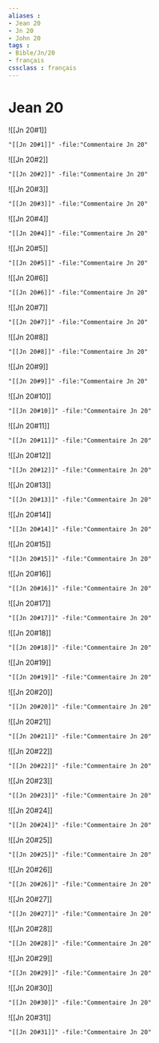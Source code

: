 ```yaml
---
aliases : 
- Jean 20
- Jn 20
- John 20
tags : 
- Bible/Jn/20
- français
cssclass : français
---
```


# Jean 20

![[Jn 20#1]]

```query
"[[Jn 20#1]]" -file:"Commentaire Jn 20"
```

![[Jn 20#2]]

```query
"[[Jn 20#2]]" -file:"Commentaire Jn 20"
```

![[Jn 20#3]]

```query
"[[Jn 20#3]]" -file:"Commentaire Jn 20"
```

![[Jn 20#4]]

```query
"[[Jn 20#4]]" -file:"Commentaire Jn 20"
```

![[Jn 20#5]]

```query
"[[Jn 20#5]]" -file:"Commentaire Jn 20"
```

![[Jn 20#6]]

```query
"[[Jn 20#6]]" -file:"Commentaire Jn 20"
```

![[Jn 20#7]]

```query
"[[Jn 20#7]]" -file:"Commentaire Jn 20"
```

![[Jn 20#8]]

```query
"[[Jn 20#8]]" -file:"Commentaire Jn 20"
```

![[Jn 20#9]]

```query
"[[Jn 20#9]]" -file:"Commentaire Jn 20"
```

![[Jn 20#10]]

```query
"[[Jn 20#10]]" -file:"Commentaire Jn 20"
```

![[Jn 20#11]]

```query
"[[Jn 20#11]]" -file:"Commentaire Jn 20"
```

![[Jn 20#12]]

```query
"[[Jn 20#12]]" -file:"Commentaire Jn 20"
```

![[Jn 20#13]]

```query
"[[Jn 20#13]]" -file:"Commentaire Jn 20"
```

![[Jn 20#14]]

```query
"[[Jn 20#14]]" -file:"Commentaire Jn 20"
```

![[Jn 20#15]]

```query
"[[Jn 20#15]]" -file:"Commentaire Jn 20"
```

![[Jn 20#16]]

```query
"[[Jn 20#16]]" -file:"Commentaire Jn 20"
```

![[Jn 20#17]]

```query
"[[Jn 20#17]]" -file:"Commentaire Jn 20"
```

![[Jn 20#18]]

```query
"[[Jn 20#18]]" -file:"Commentaire Jn 20"
```

![[Jn 20#19]]

```query
"[[Jn 20#19]]" -file:"Commentaire Jn 20"
```

![[Jn 20#20]]

```query
"[[Jn 20#20]]" -file:"Commentaire Jn 20"
```

![[Jn 20#21]]

```query
"[[Jn 20#21]]" -file:"Commentaire Jn 20"
```

![[Jn 20#22]]

```query
"[[Jn 20#22]]" -file:"Commentaire Jn 20"
```

![[Jn 20#23]]

```query
"[[Jn 20#23]]" -file:"Commentaire Jn 20"
```

![[Jn 20#24]]

```query
"[[Jn 20#24]]" -file:"Commentaire Jn 20"
```

![[Jn 20#25]]

```query
"[[Jn 20#25]]" -file:"Commentaire Jn 20"
```

![[Jn 20#26]]

```query
"[[Jn 20#26]]" -file:"Commentaire Jn 20"
```

![[Jn 20#27]]

```query
"[[Jn 20#27]]" -file:"Commentaire Jn 20"
```

![[Jn 20#28]]

```query
"[[Jn 20#28]]" -file:"Commentaire Jn 20"
```

![[Jn 20#29]]

```query
"[[Jn 20#29]]" -file:"Commentaire Jn 20"
```

![[Jn 20#30]]

```query
"[[Jn 20#30]]" -file:"Commentaire Jn 20"
```

![[Jn 20#31]]

```query
"[[Jn 20#31]]" -file:"Commentaire Jn 20"
```

